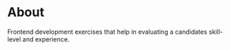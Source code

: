 # About #

Frontend development exercises that help in evaluating a candidates skill-level and experience.